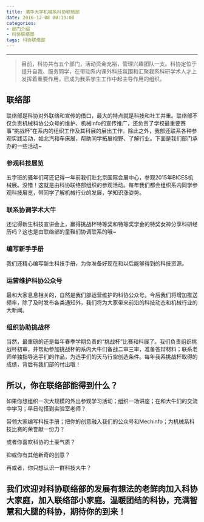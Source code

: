 ```yaml
---
title: 清华大学机械系科协联络部
date: 2016-12-08 00:13:08
categories: 
- 部门介绍
- 科协联络部
tags: 科协联络部
---
```

***
> 目前，科协共有五个部门，活动资金充裕，管理兴趣团队一支。科协定位于提升自我、服务同学，在带动系内课外科技氛围和汇聚我系科研学术人才上发挥着重要作用，已成为我系学生工作中起主导作用的组织。

<!-- more -->

## 联络部
联络部是科协对外联络和宣传的借口，最大的特点就是科技和社工并重。联络部不仅负责机械科协公众号的维护、机械info的宣传推广，还负责了学校最重要赛事“挑战杯”在系内的组织工作及其科展的展出工作。除此之外，我部还联系各种参观实践活动，如北汽和车床展，帮助同学拓展视野、了解行业。下面是我们部门承办的一些活动~
### 参观科技展览
五字班的骚年们可还记得一年前我们赴北京国际会展中心，参观2015年BICES机械展。没错！这就是由科协联络部组织的参观活动。每年我们都会组织系内同学参观科技展览，带同学了解机械行业的发展，学知识涨姿势。
### 联系协调学术大牛
还记得新生科技宣讲会上，赢得挑战杯特等奖和特等奖学金的特奖女神分享科研经历吗？这也是由联络部的童鞋们协调联系的哦~
### 编写新手手册
我们还精心编写新生科技手册，为你准备好现在和以后能够得到的科技资源。
### 运营维护科协公众号
最和大家息息相关的，自然是我们部运营维护的科协公众号。今后我们将增加推送频率，除了及时发布各类通知外，我们将为大家带来前沿的科技动态和机械行业的大新闻。
### 组织协助挑战杯
当然，最重磅的还是每年春季学期负责的“挑战杯”比赛和科展了。我们负责组织挑战杯初审，并帮助参加挑战杯的系内大牛们备战二审三审，准备答辩材料；联系老师单独指导选手们的作品，为选手们的天马行空创造条件。每年我系挑战杯取得的成绩，背后有我们部的付出哦！

## 所以，你在联络部能得到什么？
如果你想组织一次大规模的外出参观学习活动；组织一场讲座；在和大牛们的交流中学习；早日勾搭到实验室老师？

带领大家编写科技手册；把你的创意融入我们的公众号和Mechinfo；为机械系科技比赛的荣誉献一份力？

或者你喜欢科协的土豪气质？

抑或你有其他新奇的创意？

再或者，你只想认识一群科技大牛？

## 我们欢迎对科协联络部的发展有想法的老鲜肉加入科协大家庭，加入联络部小家庭。温暖团结的科协，充满智慧和大腿的科协，期待你的到来！
